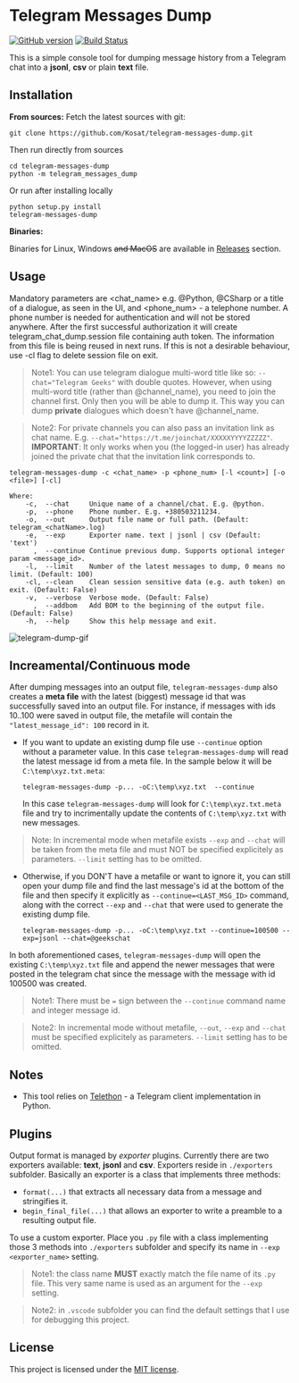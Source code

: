 # Telegram Messages Dump 
[![GitHub version](https://badge.fury.io/gh/Kosat%2Ftelegram-messages-dump.svg)](https://github.com/Kosat/telegram-messages-dump/releases)
[![Build Status](https://travis-ci.org/Kosat/telegram-messages-dump.svg?branch=master)](https://travis-ci.org/Kosat/telegram-messages-dump)

This is a simple console tool for dumping message history from a Telegram chat into a __jsonl__, __csv__ or plain __text__ file. 
## Installation
**From sources:**
Fetch the latest sources with git:
```
git clone https://github.com/Kosat/telegram-messages-dump.git
```
Then run directly from sources
```
cd telegram-messages-dump
python -m telegram_messages_dump
```
Or run after installing locally
```
python setup.py install
telegram-messages-dump
```
**Binaries:**

Binaries for Linux, Windows ~~and MacOS~~ are available in [Releases](https://github.com/Kosat/telegram-messages-dump/releases) section.

## Usage

Mandatory parameters are <chat_name> e.g. @Python, @CSharp or a title of a dialogue, as seen in the UI, and <phone_num> - a telephone number. A phone number is needed for authentication and will not be stored anywhere. After the first successful authorization it will create telegram_chat_dump.session file containing auth token. The information from this file is being reused in next runs. If this is not a desirable behaviour, use -cl flag to delete session file on exit.
>Note1: You can use telegram dialogue multi-word title like so: `--chat="Telegram Geeks"` with double quotes. However, when using multi-word title (rather than @channel_name), you need to join the channel first. Only then you will be able to dump it. This way you can dump __private__ dialogues which doesn't have @channel_name.

>Note2: For private channels you can also pass an invitation link as chat name. E.g. `--chat="https://t.me/joinchat/XXXXXYYYYZZZZZ"`.
__IMPORTANT__: It only works when you (the logged-in user) has already joined the private chat that the invitation link corresponds to.

```
telegram-messages-dump -c <chat_name> -p <phone_num> [-l <count>] [-o <file>] [-cl]

Where:
    -c,  --chat     Unique name of a channel/chat. E.g. @python.
    -p,  --phone    Phone number. E.g. +380503211234.
    -o,  --out      Output file name or full path. (Default: telegram_<chatName>.log)
    -e,  --exp      Exporter name. text | jsonl | csv (Default: 'text')
      ,  --continue Continue previous dump. Supports optional integer param <message_id>.
    -l,  --limit    Number of the latest messages to dump, 0 means no limit. (Default: 100)
    -cl, --clean    Clean session sensitive data (e.g. auth token) on exit. (Default: False)
    -v,  --verbose  Verbose mode. (Default: False)
      ,  --addbom   Add BOM to the beginning of the output file. (Default: False)
    -h,  --help     Show this help message and exit.
```
![telegram-dump-gif](https://user-images.githubusercontent.com/153023/36110898-fda2e7f6-102c-11e8-9475-471063004be8.gif)

## Increamental/Continuous mode
After dumping messages into an output file, `telegram-messages-dump` also creates a **meta file**
with the latest (biggest) message id that was successfully saved into an output file.
For instance, if messages with ids 10..100 were saved in output file, the metafile will contain the `"latest_message_id": 100` record in it.

- If you want to update an existing dump file use `--continue` option without a parameter value. In this case `telegram-messages-dump` will read the latest message id from a meta file. In the sample below it will be `C:\temp\xyz.txt.meta`:
  ```
  telegram-messages-dump -p... -oC:\temp\xyz.txt  --continue
  ```
  In this case `telegram-messages-dump` will look for `C:\temp\xyz.txt.meta` file and try to incrimentally update the contents of `C:\temp\xyz.txt` with new messages.
>Note: In incremental mode when metafile exists `--exp` and `--chat` will be taken from the meta file and must NOT be specified explicitely as parameters. `--limit` setting has to be omitted.

- Otherwise, if you DON'T have a metafile or want to ignore it, you can still open your dump file and find the last message's id at the bottom of the file and then specify it explicitly as `--continue=<LAST_MSG_ID>` command, along with the correct `--exp` and `--chat` that were used to generate the existing dump file.
  ```
  telegram-messages-dump -p... -oC:\temp\xyz.txt --continue=100500 --exp=jsonl --chat=@geekschat
  ```
In both aforementioned cases, `telegram-messages-dump` will open the existing `C:\temp\xyz.txt` file and append the newer messages that were posted in the telegram chat since the message with the message with id 100500 was created.
>Note1: There must be `=` sign between the `--continue` command name and integer message id.

>Note2: In incremental mode without metafile,  `--out`, `--exp` and `--chat` must be specified explicitely as parameters. `--limit` setting has to be omitted.

## Notes

* This tool relies on [Telethon](https://github.com/LonamiWebs/Telethon) - a Telegram client implementation in Python.

## Plugins

Output format is managed by *exporter* plugins. Currently there are two exporters available: **text**, **jsonl** and **csv**.
Exporters reside in `./exporters` subfolder. 
Basically an exporter is a class that implements three methods:
- `format(...)` that extracts all necessary data from a message and stringifies it.
- `begin_final_file(...)` that allows an exporter to write a preamble to a resulting output file.

To use a custom exporter. Place you `.py` file with a class implementing those 3 methods into `./exporters` subfolder and specify its name in `--exp <exporter_name>` setting. 

>Note1: the class name **MUST** exactly match the file name of its `.py` file. This very same name is used as an argument for the `--exp` setting.

>Note2: in `.vscode` subfolder you can find the default settings that I use for debugging this project.  

## License

This project is licensed under the [MIT license](LICENSE).
